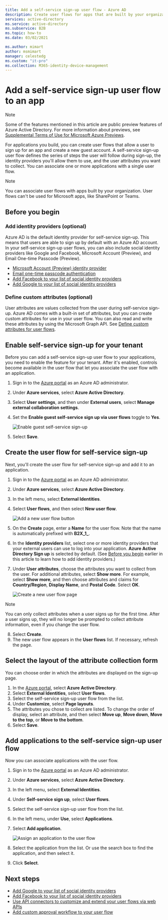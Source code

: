 ```yaml
---
title: Add a self-service sign-up user flow - Azure AD
description: Create user flows for apps that are built by your organization. Then, users who visit that app can gain a guest account using the options configured in the user flow.
services: active-directory
ms.service: active-directory
ms.subservice: B2B
ms.topic: how-to
ms.date: 03/02/2021

ms.author: mimart
author: msmimart
manager: celestedg
ms.custom: "it-pro"
ms.collection: M365-identity-device-management
---
```


# Add a self-service sign-up user flow to an app

> [!NOTE]
> Some of the features mentioned in this article are public preview features of Azure Active Directory. For more information about previews, see [Supplemental Terms of Use for Microsoft Azure Previews](https://azure.microsoft.com/support/legal/preview-supplemental-terms/).

For applications you build, you can create user flows that allow a user to sign up for an app and create a new guest account. A self-service sign-up user flow defines the series of steps the user will follow during sign-up, the identity providers you'll allow them to use, and the user attributes you want to collect. You can associate one or more applications with a single user flow.

> [!NOTE]
> You can associate user flows with apps built by your organization. User flows can't be used for Microsoft apps, like SharePoint or Teams.

## Before you begin

### Add identity providers (optional)

Azure AD is the default identity provider for self-service sign-up. This means that users are able to sign up by default with an Azure AD account. In your self-service sign-up user flows, you can also include social identity providers like Google and Facebook, Microsoft Account (Preview), and Email One-time Passcode (Preview).

- [Microsoft Account (Preview) identity provider](microsoft-account.md)
- [Email one-time passcode authentication](one-time-passcode.md)
- [Add Facebook to your list of social identity providers](facebook-federation.md)
- [Add Google to your list of social identity providers](google-federation.md)

### Define custom attributes (optional)

User attributes are values collected from the user during self-service sign-up. Azure AD comes with a built-in set of attributes, but you can create custom attributes for use in your user flow. You can also read and write these attributes by using the Microsoft Graph API. See [Define custom attributes for user flows](user-flow-add-custom-attributes.md).

## Enable self-service sign-up for your tenant

Before you can add a self-service sign-up user flow to your applications, you need to enable the feature for your tenant. After it's enabled, controls become available in the user flow that let you associate the user flow with an application.

1. Sign in to the [Azure portal](https://portal.azure.com) as an Azure AD administrator.
2. Under **Azure services**, select **Azure Active Directory**.
3. Select **User settings**, and then under **External users**, select **Manage external collaboration settings**.
4. Set the **Enable guest self-service sign up via user flows** toggle to **Yes**.

   ![Enable guest self-service sign-up](media/self-service-sign-up-user-flow/enable-self-service-sign-up.png)
5. Select **Save**.
## Create the user flow for self-service sign-up

Next, you'll create the user flow for self-service sign-up and add it to an application.

1. Sign in to the [Azure portal](https://portal.azure.com) as an Azure AD administrator.
2. Under **Azure services**, select **Azure Active Directory**.
3. In the left menu, select **External Identities**.
4. Select **User flows**, and then select **New user flow**.

   ![Add a new user flow button](media/self-service-sign-up-user-flow/new-user-flow.png)

5. On the **Create** page, enter a **Name** for the user flow. Note that the name is automatically prefixed with **B2X_1_**.
6. In the **Identity providers** list, select one or more identity providers that your external users can use to log into your application. **Azure Active Directory Sign up** is selected by default. (See [Before you begin](#before-you-begin) earlier in this article to learn how to add identity providers.)
7. Under **User attributes**, choose the attributes you want to collect from the user. For additional attributes, select **Show more**. For example, select **Show more**, and then choose attributes and claims for **Country/Region**, **Display Name**, and **Postal Code**. Select **OK**.

   ![Create a new user flow page](media/self-service-sign-up-user-flow/create-user-flow.png)

> [!NOTE]
> You can only collect attributes when a user signs up for the first time. After a user signs up, they will no longer be prompted to collect attribute information, even if you change the user flow.

8. Select **Create**.
9. The new user flow appears in the **User flows** list. If necessary, refresh the page.

## Select the layout of the attribute collection form

You can choose order in which the attributes are displayed on the sign-up page. 

1. In the [Azure portal](https://portal.azure.com), select **Azure Active Directory**.
2. Select **External Identities**, select **User flows**.
3. Select the self-service sign-up user flow from the list.
4. Under **Customize**, select **Page layouts**.
5. The attributes you chose to collect are listed. To change the order of display, select an attribute, and then select **Move up**, **Move down**, **Move to the top**, or **Move to the bottom**.
6. Select **Save**.

## Add applications to the self-service sign-up user flow

Now you can associate applications with the user flow.

1. Sign in to the [Azure portal](https://portal.azure.com) as an Azure AD administrator.
2. Under **Azure services**, select **Azure Active Directory**.
3. In the left menu, select **External Identities**.
4. Under **Self-service sign up**, select **User flows**.
5. Select the self-service sign-up user flow from the list.
6. In the left menu, under **Use**, select **Applications**.
7. Select **Add application**.

   ![Assign an application to the user flow](media/self-service-sign-up-user-flow/assign-app-to-user-flow.png)

8. Select the application from the list. Or use the search box to find the application, and then select it.
9. Click **Select**.

## Next steps

- [Add Google to your list of social identity providers](google-federation.md)
- [Add Facebook to your list of social identity providers](facebook-federation.md)
- [Use API connectors to customize and extend your user flows via web APIs](api-connectors-overview.md)
- [Add custom approval workflow to your user flow](self-service-sign-up-add-approvals.md)
